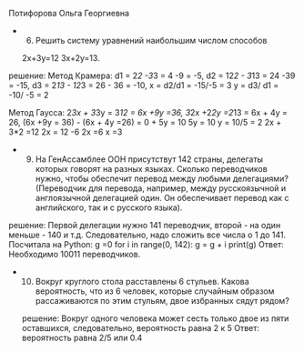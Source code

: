  Потифорова Ольга Георгиевна


*    6. Решить систему уравнений наибольшим числом способов

      2x+3y=12
      3x+2y=13.            

   решение:
  Метод Крамера:
d1 = 2*2 -3*3 = 4 -9 = -5,
d2 = 12*2 - 3*13 = 24 -39 = -15,
d3 = 2*13 - 12*3 = 26 - 36 = -10,
x = d2/d1 = -15/-5 = 3
y = d3/ d1 = -10/ -5 = 2

   Метод Гаусса:
2*3x + 3*3y = 3*12  = 6x +9y =36,
3*2x +2*2y =2*13 = 6x + 4y = 26,
(6x +9y = 36)  - (6x + 4y =26) = 0 + 5y = 10 
 5y = 10 
y = 10/5 = 2
 2x + 3*2 =12 
2x = 12 -6
2x =6
x =3


*   9. На ГенАссамблее ООН присутствут 142 страны, делегаты которых говорят на разных языках. Сколько переводчиков нужно, чтобы обеспечит перевод между любыми  делегациями? (Переводчик для перевода, например, между русскоязычной и англоязычной делегацией один. Он обеспечивает перевод как с английского, так и с русского языка). 

  решение:
Первой делегации нужно 141 переводчик, второй - на один меньше - 140 и т.д. Следовательно, надо сложить все числа о  1 до 141. Посчитала на Python:
g =0
for i in range(0, 142):
    g = g + i 
print(g)
   Ответ: Необходимо 10011 переводчиков.

*   10. Вокруг  круглого стола расставлены 6 стульев. Какова вероятность, что из  6 человек, которые случайным образом рассаживаются по этим стульям, двое избранных сядут рядом? 
 
    решение:
  Вокруг одного человека может сесть только двое из пяти оставшихся, следовательно, вероятность равна 2 к 5
  Ответ: вероятность равна 2/5 или 0.4





